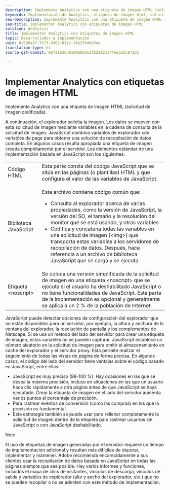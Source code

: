 ```yaml
---
description: Implemente Analytics con una etiqueta de imagen HTML (solicitud de imagen codificada).
keywords: Implementación de Analytics, etiqueta de imagen html, solicitud de imagen codificada
seo-description: Implemente Analytics con una etiqueta de imagen HTML (solicitud de imagen codificada).
seo-title: Implementar Analytics con etiquetas de imagen HTML
solution: Analytics
title: Implementar Analytics con etiquetas de imagen HTML
topic: Desarrollador e implementación
uuid: 0c098a57-7c71-4362-812c-36e37848a5ae
translation-type: ht
source-git-commit: 86fe1b3650100a05e52fb2102134fee515c871b1

---
```



# Implementar Analytics con etiquetas de imagen HTML

Implemente Analytics con una etiqueta de imagen HTML (solicitud de imagen codificada).

A continuación, el explorador solicita la imagen. Los datos se mueven con esta solicitud de imagen mediante variables en la cadena de consulta de la solicitud de imagen. JavaScript combina variables de explorador con variables de page para obtener una solución de recopilación de datos completa. En algunos casos resulta apropiada una etiqueta de imagen creada completamente por el servidor. Los elementos estándar de una implementación basada en JavaScript son los siguientes:

<table id="table_20BBE4387F234CF199E6C99741AF265C"> 
 <tbody> 
  <tr> 
   <td> Código HTML </td> 
   <td> Esta parte consta del código JavaScript que se sitúa en las páginas (o plantillas) HTML y que configura el valor de las variables de JavaScript. </td> 
  </tr> 
  <tr> 
   <td> Biblioteca JavaScript </td> 
   <td> <p>Este archivo contiene código común que: </p> 
    <ul id="ul_ED50D66F2B2B476E8D9063099995998D"> 
     <li id="li_E88F6F28EC8946469ADCEAFF2F0A4EBA">Consulta al explorador acerca de varias propiedades, como la versión de JavaScript, la versión del SO, el tamaño y la resolución del monitor que se está usando, y otras variables </li> 
     <li id="li_5CEBE37709D943B7921447FA7054A565">Codifica y concatena todas las variables en una solicitud de imagen (&lt;img&gt;) que transporta estas variables a los servidores de recopilación de datos. Después, hace referencia a un archivo de biblioteca JavaScript que se carga y se ejecuta. </li> 
    </ul> </td> 
  </tr> 
  <tr> 
   <td> Etiqueta &lt;noscript&gt; </td> 
   <td> Se coloca una versión simplificada de la solicitud de imagen en una etiqueta &lt;noscript&gt; que se ejecuta si el usuario ha deshabilitado JavaScript o no tiene funcionalidades de JavaScript. Esta parte de la implementación es opcional y generalmente se aplica a un 2 % de la población de Internet. </td> 
  </tr> 
 </tbody> 
</table>

JavaScript puede detectar opciones de configuración del explorador que no están disponibles para un servidor, por ejemplo, la altura y anchura de la ventana del explorador, la resolución de pantalla y los complementos de Netscape. Si se usa un método del lado del servidor para crear una etiqueta de imagen, estas variables no se pueden capturar. JavaScript establece un número aleatorio en la solicitud de imagen para omitir el almacenamiento en caché del explorador y el servidor proxy. Esto permite realizar el seguimiento de todas las vistas de página de forma precisa. En algunos casos, el código del lado del servidor tiene ventajas sobre el código basado en JavaScript, entre ellas:

* JavaScript es muy preciso (98-100 %). Hay ocasiones en las que se desea la máxima precisión, incluso en situaciones en las que un usuario hace clic rápidamente a otra página antes de que JavaScript se haya ejecutado. Crear la etiqueta de imagen en el lado del servidor aumenta varios puntos el porcentaje de precisión.
* Para rastrear eventos de conversión (como las compras) en los que la precisión es fundamental.
* Esta estrategia también se puede usar para rellenar completamente la solicitud de imagen dentro de la etiqueta <noscript> para rastrear usuarios sin JavaScript o con JavaScript deshabilitado.

>[!NOTE]
>
>El uso de etiquetas de imagen generadas por el servidor requiere un tiempo de implementación adicional y resultan más difíciles de depurar, implementar y mantener. Adobe recomienda encarecidamente a sus clientes usar la recopilación de datos basada en JavaScript en todas las páginas siempre que sea posible. Hay varios informes y funciones, incluidos el mapa de clics de visitantes, vínculos de descarga, vínculos de salida y variables de explorador (alto y ancho del explorador, etc.) que no se pueden recopilar o no se admiten con este método de implementación.

